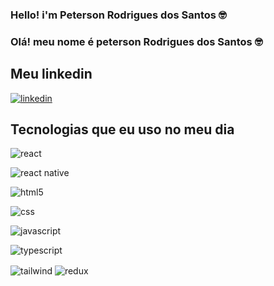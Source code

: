 
### Hello! i'm Peterson Rodrigues dos Santos 🤓

### Olá! meu nome é peterson Rodrigues dos Santos 🤓

## Meu linkedin
[![linkedin](https://img.shields.io/badge/LinkedIn-0077B5?style=for-the-badge&logo=linkedin&logoColor=white
)](https://www.linkedin.com/in/peterson-rodrigues-b6821824b/)

## Tecnologias que eu uso no meu dia 

<div
  style="display: inline_block" 
  >
<img 
  src='https://img.shields.io/badge/React-20232A?style=for-the-badge&logo=react&logoColor=61DAFB'
  alt='react'
  align='center'
  /> 

  <img 
  src='https://img.shields.io/badge/React_Native-20232A?style=for-the-badge&logo=react&logoColor=61DAFB'
  alt='react native'
  align='center'
  /> 
  
  <img 
  src='https://img.shields.io/badge/HTML5-E34F26?style=for-the-badge&logo=html5&logoColor=white'
  alt='html5'
  align='center'
  /> 
  
<img 
  src='https://img.shields.io/badge/CSS3-1572B6?style=for-the-badge&logo=css3&logoColor=white'
  alt='css '
  align='center'
  /> 

  <img 
  src='https://img.shields.io/badge/TypeScript-007ACC?style=for-the-badge&logo=typescript&logoColor=white'
  alt='javascript'
  align='center'
  /> 

  <img 
  src='https://img.shields.io/badge/JavaScript-323330?style=for-the-badge&logo=javascript&logoColor=F7DF1E'
  alt='typescript'
  align='center'
  /> 

   <img 
  src='https://img.shields.io/badge/Tailwind_CSS-38B2AC?style=for-the-badge&logo=tailwind-css&logoColor=white'
  alt='tailwind'
  align='center'
  /> 
   <img 
  src='https://img.shields.io/badge/Redux-593D88?style=for-the-badge&logo=redux&logoColor=white'
  alt='redux'
  align='center'
  /> 
  
</div>
<!--
**peterson337/peterson337** is a ✨ _special_ ✨ repository because its `README.md` (this file) appears on your GitHub profile.

Here are some ideas to get you started:

- 🔭 I’m currently working on ...
- 🌱 I’m currently learning ...
- 👯 I’m looking to collaborate on ...
- 🤔 I’m looking for help with ...
- 💬 Ask me about ...
- 📫 How to reach me: ...
- 😄 Pronouns: ...
- ⚡ Fun fact: ...
-->
